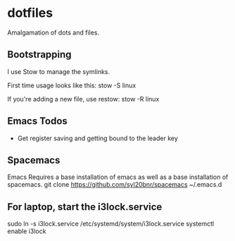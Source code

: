 # dotfiles
Amalgamation of dots and files.

## Bootstrapping

I use Stow to manage the symlinks.

First time usage looks like this:
  stow -S linux

If you're adding a new file, use restow:
  stow -R linux

## Emacs Todos

- Get register saving and getting bound to the leader key

## Spacemacs
Emacs Requires a base installation of emacs as well as a base installation of spacemacs.
git clone https://github.com/syl20bnr/spacemacs ~/.emacs.d


## For laptop, start the i3lock.service
sudo ln -s i3lock.service /etc/systemd/system/i3lock.service
systemctl enable i3lock
